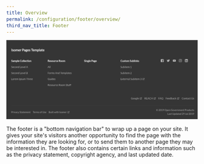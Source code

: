 ```yaml
---
title: Overview
permalink: /configuration/footer/overview/
third_nav_title: Footer
---
```

![Screenshot of a footer](/images/config/footer.png)

The footer is a "bottom navigation bar" to wrap up a page on your site. It gives your site's visitors another opportunity to find the page with the information they are looking for, or to send them to another page they may be interested in. The footer also contains certain links and information such as the privacy statement, copyright agency, and last updated date.